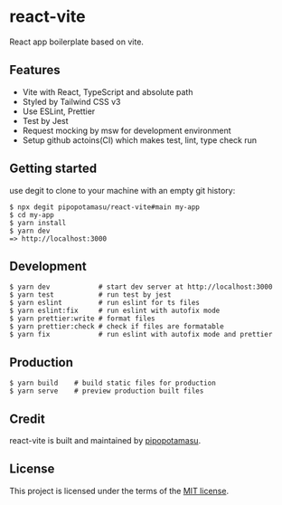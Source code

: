 # react-vite

React app boilerplate based on vite.

## Features

- Vite with React, TypeScript and absolute path
- Styled by Tailwind CSS v3
- Use ESLint, Prettier
- Test by Jest
- Request mocking by msw for development environment
- Setup github actoins(CI) which makes test, lint, type check run

## Getting started

use degit to clone to your machine with an empty git history:

```console
$ npx degit pipopotamasu/react-vite#main my-app
$ cd my-app
$ yarn install
$ yarn dev
=> http://localhost:3000
```

## Development

```console
$ yarn dev            # start dev server at http://localhost:3000
$ yarn test           # run test by jest
$ yarn eslint         # run eslint for ts files
$ yarn eslint:fix     # run eslint with autofix mode
$ yarn prettier:write # format files
$ yarn prettier:check # check if files are formatable
$ yarn fix            # run eslint with autofix mode and prettier
```

## Production

```console
$ yarn build    # build static files for production
$ yarn serve    # preview production built files
```

## Credit

react-vite is built and maintained by [pipopotamasu](https://twitter.com/pipopotamasu3).

## License

This project is licensed under the terms of the [MIT license](https://github.com/pipopotamasu/react-vite/blob/main/LICENSE).
